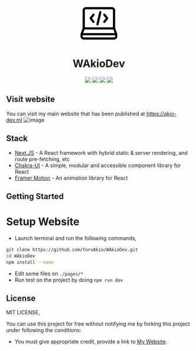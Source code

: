 <div align="center">
    <img src="https://github.com/YoruAkio/Akio-Website/blob/main/public/favicon.png" width="100">
    <h1>
        <strong>WAkioDev</strong>
    </h1>
    <img src="https://img.shields.io/badge/Next.JS-61DBFB?logo=mext.js&logoColor=white&style=for-the-badge">
    <img src="https://img.shields.io/github/stars/YoruAkio/WAkioDev.svg?logo=github&style=for-the-badge">
    <img src="https://img.shields.io/github/last-commit/YoruAkio/WAkioDev?style=for-the-badge">
    <img src="https://img.shields.io/website-up-down-green-red/https/akio-dev.ml.svg?logo=webpack&logoColor=white&style=for-the-badge">
</div>

## Visit website
You can visit my main website that has been published at https://akio-dev.ml
![image](https://user-images.githubusercontent.com/97880708/228973042-9f1a7646-a4c6-480e-aa03-44102c0e8a14.png)

## Stack
- [Next.JS](https://nextjs.org) - A React framework with hybrid static & server rendering, and route pre-fetching, etc
- [Chakra-UI](https://chakra-ui.com) - A simple, modular and accessible component library for React
- [Framer Motion](https://framer.com) - An animation library for React

## Getting Started
# Setup Website

- Launch terminal and run the following commands,
```bash
git clone https://github.com/YoruAkio/WAkioDev.git
cd WAkioDev
npm install --save
```
- Edit some files on `./pages/*`
- Run test on the project by doing `npm run dev`

## License
MIT LICENSE,

You can use this project for free without notifying me by forking this project under following the conditions:
- You must give appropriate credit, provide a link to [My Website](https://akio-dev.ml).
